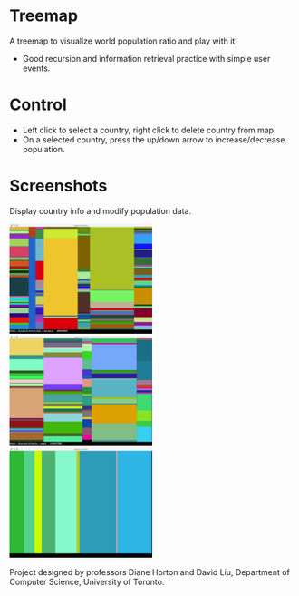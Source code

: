 # Treemap
A treemap to visualize world population ratio and play with it! 

- Good recursion and information retrieval practice with simple user events.

# Control
- Left click to select a country, right click to delete country from map.
- On a selected country, press the up/down arrow to increase/decrease population.

# Screenshots
Display country info and modify population data.

<img src="Screenshots/1treemap_click.jpeg" width="50%" />
<img src="Screenshots/2treemap_modify.jpeg" width="50%" />
<img src="Screenshots/3treemap_delete.jpeg" width="50%" />

Project designed by professors Diane Horton and David Liu,
Department of Computer Science, University of Toronto.
